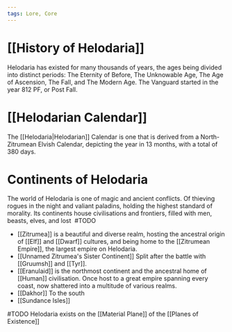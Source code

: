 ```yaml
---
tags: Lore, Core
---
```

# [[History of Helodaria]]
Helodaria has existed for many thousands of years, the ages being divided into distinct periods: The Eternity of Before, The Unknowable Age, The Age of Ascension, The Fall, and The Modern Age. The Vanguard started in the year 812 PF, or Post Fall.

# [[Helodarian Calendar]]
The [[Helodaria|Helodarian]] Calendar is one that is derived from a North-Zitrumean Elvish Calendar, depicting the year in 13 months, with a total of 380 days. 

# Continents of Helodaria
The world of Helodaria is one of magic and ancient conflicts. Of thieving rogues in the night and valiant paladins, holding the highest standard of morality. Its continents house civilisations and frontiers, filled with men, beasts, elves, and lost  #TODO

- [[Zitrumea]] is a beautiful and diverse realm, hosting the ancestral origin of [[Elf]] and [[Dwarf]] cultures, and being home to the [[Zitrumean Empire]], the largest empire on Helodaria.
- [[Unnamed Zitrumea's Sister Continent]] Split after the battle with [[Gruumsh]] and [[Tyr]].
- [[Eranulaid]] is the northmost continent and the ancestral home of [[Human]] civilisation. Once host to a great empire spanning every coast, now shattered into a multitude of various realms.
- [[Dakhor]] To the south
- [[Sundance Isles]]


#TODO Helodaria exists on the [[Material Plane]] of the [[Planes of Existence]]